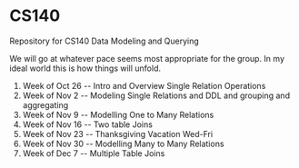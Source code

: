 # CS140
Repository for CS140 Data Modeling and Querying

We will go at whatever pace seems most appropriate for the group.  In my ideal world this is how things will unfold.

1. Week of Oct 26 -- Intro and Overview Single Relation Operations
2. Week of Nov 2 -- Modeling Single Relations and DDL and grouping and aggregating
3. Week of Nov 9 -- Modelling One to Many Relations
4. Week of Nov 16 -- Two table Joins
5. Week of Nov 23 -- Thanksgiving Vacation Wed-Fri
6. Week of Nov 30 -- Modelling Many to Many Relations
7. Week of Dec 7 -- Multiple Table Joins
